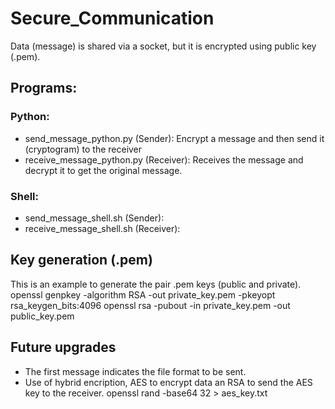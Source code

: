 # Secure_Communication
Data (message) is shared via a socket, but it is encrypted using public key (.pem).

## Programs:
### Python:
 - send_message_python.py (Sender): Encrypt a message and then send it (cryptogram) to the receiver
 - receive_message_python.py (Receiver): Receives the message and decrypt it to get the original message.
 
### Shell:
 - send_message_shell.sh (Sender):
 - receive_message_shell.sh (Receiver):

## Key generation (.pem)
This is an example to generate the pair .pem keys (public and private).
openssl genpkey -algorithm RSA -out private_key.pem -pkeyopt rsa_keygen_bits:4096
openssl rsa -pubout -in private_key.pem -out public_key.pem

## Future upgrades
- The first message indicates the file format to be sent.
- Use of hybrid encription, AES to encrypt data an RSA to send the AES key to the receiver. openssl rand -base64 32 > aes_key.txt 
